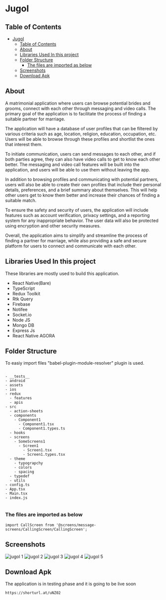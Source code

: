 # Jugol

## Table of Contents

-   [Jugol](#jugol)
    -   [Table of Contents](#table-of-contents)
    -   [About](#about)
    -   [Libraries Used In this project ](#libraries-used-in-this-project-)
    -   [Folder Structure](#folder-structure)
        -   [The files are imported as below](#the-files-are-imported-as-below)
    -   [Screenshots](#screenshots)
    -   [Download Apk ](#download-apk-)

## About<a name = "about"></a>

A matrimonial application where users can browse potential brides and grooms, connect with each other through messaging and video calls. The primary goal of the application is to facilitate the process of finding a suitable partner for marriage.

The application will have a database of user profiles that can be filtered by various criteria such as age, location, religion, education, occupation, etc. Users will be able to browse through these profiles and shortlist the ones that interest them.

To initiate communication, users can send messages to each other, and if both parties agree, they can also have video calls to get to know each other better. The messaging and video call features will be built into the application, and users will be able to use them without leaving the app.

In addition to browsing profiles and communicating with potential partners, users will also be able to create their own profiles that include their personal details, preferences, and a brief summary about themselves. This will help other users get to know them better and increase their chances of finding a suitable match.

To ensure the safety and security of users, the application will include features such as account verification, privacy settings, and a reporting system for any inappropriate behavior. The user data will also be protected using encryption and other security measures.

Overall, the application aims to simplify and streamline the process of finding a partner for marriage, while also providing a safe and secure platform for users to connect and communicate with each other.

## Libraries Used In this project <a name = "technologies"></a>

These libraries are mostly used to build this application.

-   React Native(Bare)
-   TypeScript
-   Redux Toolkit
-   Rtk Query
-   Firebase
-   Notifee
-   Socket.io
-   Node JS
-   Mongo DB
-   Express Js
-   React Native AGORA

## Folder Structure<a name = "folder-structure"></a>

To easiy import files "babel-plugin-module-resolver" plugin is used.

```

- __tests__
- android
- assets
- ios
- redux
  - features
  - apis
- src
  - action-sheets
  - components
    - Component1
      - Component1.tsx
      - Component1.types.ts
  - hooks
  - screens
    - SomeScreens1
      - Screen1
        - Screen1.tsx
        - Screen1.types.tsx
  - theme
    - typograpchy
    - colors
    - spacing
  - typedef
  - utils
- config.ts
- App.tsx
- Main.tsx
- index.js


```

### The files are imported as below

```
import CallScreen from '@screens/message-screens/CallingScreen/CallingScreen';
```

## Screenshots<a name = "screenshots"></a>

![jugol 1](https://res.cloudinary.com/dtt3kvqkh/image/upload/v1676485591/jugol_1_lxab2f.png "banner_wop 1")
![jugol 2](https://res.cloudinary.com/dtt3kvqkh/image/upload/v1676485590/jugol_4_uutmsz.png "banner_wop 2")
![jugol 3](https://res.cloudinary.com/dtt3kvqkh/image/upload/v1676485591/jugol_3_ggeurt.png "banner_wop 3")
![jugol 4](https://res.cloudinary.com/dtt3kvqkh/image/upload/v1676485590/jugol_4_uutmsz.png "banner_wop 4")
![jugol 5](https://res.cloudinary.com/dtt3kvqkh/image/upload/v1676485591/jugol_5_fgwv28.png "banner_wop 5")

## Download Apk <a name = "live-link"></a>

The application is in testing phase and it is going to be live soon

```
https://shorturl.at/uNZ02
```
